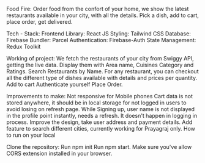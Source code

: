 Food Fire:
Order food from the confort of your home, we show the latest restaurants available in your city, with all the details. Pick a dish, add to cart, place order, get delivered.

Tech - Stack:
Frontend Library: React JS
Styling: Tailwind CSS
Database: Firebase
Bundler: Parcel
Authentication: Firebase-Auth
State Management: Redux Toolkit

Working of project:
We fetch the restaurants of your city from Swiggy API, getting the live data.
Display them with Area name, Cuisines Category and Ratings.
Search Restaurants by Name.
For any restaurant, you can checkout all the different type of dishes available with details and prices per quantity.
Add to cart
Authenticate yourself
Place Order.


Improvements to make:
Not responsive for Mobile phones
Cart data is not stored anywhere, it should be in local storage for not logged in users to avoid losing on refresh page.
While Signing up, user name is not displayed in the profile point instantly, needs a refresh. It doesn't happen in logging in process.
Improve the design, take user address and payment details.
Add feature to search different cities, currently working for Prayagraj only.
How to run on your local


Clone the repository:
Run npm init
Run npm start.
Make sure you've allow CORS extension installed in your browser.
